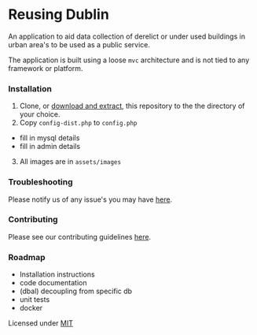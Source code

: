 # Reusing Dublin

An application to aid data collection of derelict or under used buildings in
urban area's to be used as a public service.

The application is built using a loose `mvc` architecture and is not tied to
any framework or platform.


### Installation

 1. Clone, or [download and extract](https://github.com/future-analytics/reusingdublin/archive/master.zip), this repository to the
the directory of your choice.
 2. Copy `config-dist.php` to `config.php`
  - fill in mysql details
  - fill in admin details
 3. All images are in `assets/images`


### Troubleshooting

Please notify us of any issue's you may have [here](https://github.com/future-analytics/reusingdublin/issues).


### Contributing

Please see our contributing guidelines [here](https://github.com/future-analytics/reusingdublin/CONTRIBUTING.md).

### Roadmap
 - Installation instructions
 - code documentation
 - (dbal) decoupling from specific db
 - unit tests
 - docker

Licensed under [MIT](http://opensource.org/licenses/MIT)
